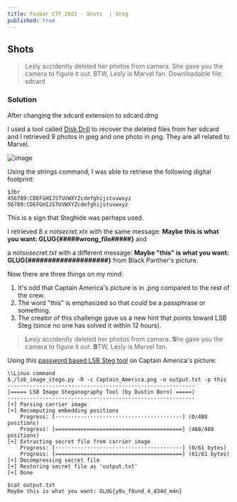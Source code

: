 ```yaml
---
title: Foobar CTF 2021 - Shots  | Steg
published: true
---
```


## [](#header-2)Shots

> Lesly accidently deleted her photos from camera. She gave you the camera to figure it out. BTW, Lesly is Marvel fan.
> Downloadable file: sdcard

### [](#header-3)Solution
After changing the sdcard extension to sdcard.dmg

I used a tool called [Disk Drill](https://www.cleverfiles.com/disk-drill-win.html) to recover the deleted files from her sdcard and I retrieved 9 photos in jpeg and one photo in png. They are all related to Marvel.

![image](https://user-images.githubusercontent.com/81070073/113358986-aeadbb80-92fb-11eb-84a8-3490ca40cad8.png)

Using the strings command, I was able to retrieve the following digital footprint:
```
$3br
456789:CDEFGHIJSTUVWXYZcdefghijstuvwxyz
56789:CDEFGHIJSTUVWXYZcdefghijstuvwxyz
```
This is a sign that Steghide was perhaps used.

I retrieved 8 x _notsecret.xtx_ with the same message: **Maybe this is what you want: GLUG{#####wrong_file#####}** and

a _notsosecret.txt_ with a different message: **Maybe "this" is what you want: GLUG{####################}** from Black Panther's picture.

Now there are three things on my mind:
1. It's odd that Captain America's picture is in .png compared to the rest of the crew.
2. The word "this" is emphasized so that could be a passphrase or something.
3. The creator of this challenge gave us a new hint that points toward LSB Steg (since no one has solved it within 12 hours).

> **L**esly accidently deleted her photos from camera. 
> **S**he gave you the camera to figure it out. 
> **B**TW, Lesly is Marvel fan.

Using this [password based LSB Steg tool](https://github.com/ra1nb0rn/lsb_image_stego) on Captain America's picture:
```Linux
\\Linux command
$./lsb_image_stego.py -R -c Captain_America.png -o output.txt -p this
-----------------------------------------------------------
|===== LSB Image Steganography Tool (by Dustin Born) =====|
-----------------------------------------------------------
[+] Parsing carrier image
[+] Recomputing embedding positions
    Progress: [········································] (0/488 positions)
    Progress: [========================================] (488/488 positions)
[+] Extracting secret file from carrier image
    Progress: [········································] (0/61 bytes)
    Progress: [========================================] (61/61 bytes)
[+] Decompressing secret file
[+] Restoring secret file as 'output.txt'
[+] Done

$cat output.txt
Maybe this is what you want: GLUG{y0u_f0und_4_d34d_m4n}
```
